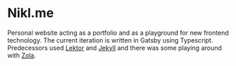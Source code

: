 # Nikl.me

Personal website acting as a portfolio and as a playground for new frontend technology. The current iteration is written in Gatsby using Typescript. Predecessors used [Lektor](https://www.getlektor.com/) and [Jekyll](https://jekyllrb.com/) and there was some playing around with [Zola](https://github.com/getzola/zola).
